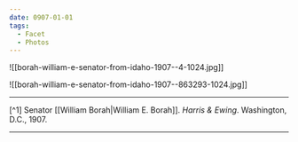 ```yaml
---
date: 0907-01-01
tags:
  - Facet
  - Photos
---
```

![[borah-william-e-senator-from-idaho-1907--4-1024.jpg]]

![[borah-william-e-senator-from-idaho-1907--863293-1024.jpg]]

---

[^1] Senator [[William Borah|William E. Borah]]. *Harris & Ewing*. Washington, D.C., 1907.

---
